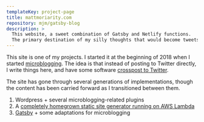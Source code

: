 ```yaml
---
templateKey: project-page
title: mattmoriarity.com
repository: mjm/gatsby-blog
description: >
  This website, a sweet combination of Gatsby and Netlify functions.
  The primary destination of my silly thoughts that would become tweets.
---
```


This site is one of my projects.
I started it at the beginning of 2018 when I started [microblogging](https://micro.blog).
The idea is that instead of posting to Twitter directly, I write things here, and have some software [crosspost to Twitter](https://github.com/mjm/courier).

The site has gone through several generations of implementations, though the content has been carried forward as I transitioned between them.

1. Wordpress + several microblogging-related plugins
2. A [completely homegrown static site generator running on AWS Lambda](/2018/12/microblogging-with-serverless/)
3. [Gatsby](https://www.gatsbyjs.org/) + some adaptations for microblogging
